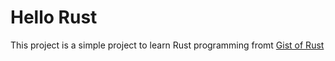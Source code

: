 # Hello Rust

This project is a simple project to learn Rust programming fromt [Gist of Rust](https://gist.rs/)
